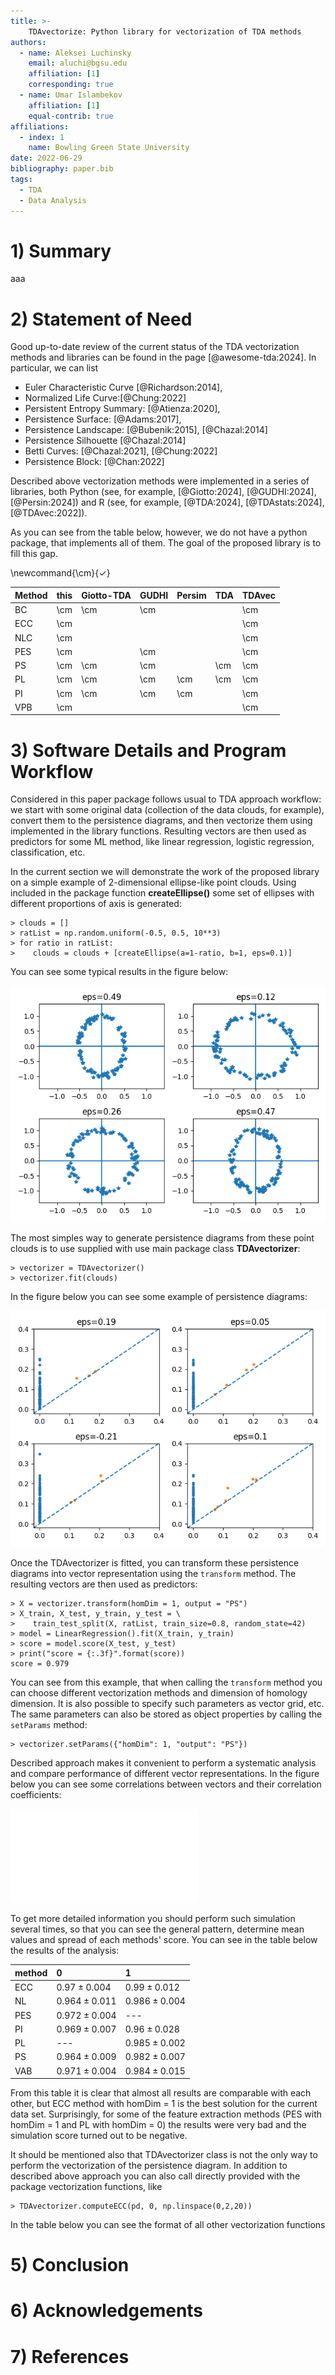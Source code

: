```yaml
---
title: >-
    TDAvectorize: Python library for vectorization of TDA methods
authors:
  - name: Aleksei Luchinsky
    email: aluchi@bgsu.edu
    affiliation: [1]
    corresponding: true
  - name: Umar Islambekov
    affiliation: [1]
    equal-contrib: true
affiliations:
  - index: 1
    name: Bowling Green State University
date: 2022-06-29
bibliography: paper.bib
tags:
  - TDA
  - Data Analysis
---
```


# 1) Summary

aaa

# 2) Statement of Need

Good up-to-date review of the current status of the TDA vectorization methods and libraries can be found in the page [@awesome-tda:2024]. In particular, we can list

* Euler Characteristic Curve [@Richardson:2014],
* Normalized Life Curve:[@Chung:2022]
* Persistent Entropy Summary: [@Atienza:2020],
* Persistence Surface: [@Adams:2017],
* Persistence Landscape: [@Bubenik:2015], [@Chazal:2014]
* Persistence Silhouette [@Chazal:2014]
* Betti Curves: [@Chazal:2021], [@Chung:2022]
* Persistence Block: [@Chan:2022]

Described above vectorization methods were implemented in a series of libraries, both Python (see, for example, [@Giotto:2024], [@GUDHI:2024], [@Persin:2024]) and R (see, for example, [@TDA:2024], [@TDAstats:2024], [@TDAvec:2022]).

As you can see from the table below, however, we do not have a python package, that implements all of them. The goal of the proposed library is to fill this gap.

\newcommand{\cm}{$\checkmark$}

Method | this | Giotto-TDA | GUDHI | Persim | TDA | TDAvec
------- | ---- | --------- | ----- | ------ |  -- | ------
BC      | \cm     |  \cm        |  \cm    |        |     |  \cm
ECC     | \cm    |           |       |        |     |  \cm
NLC     | \cm    |            |       |        |     |  \cm
PES     | \cm    |            | \cm     |        |     |  \cm
PS      | \cm    |  \cm         | \cm     |        |  \cm  |  \cm
PL     | \cm    |  \cm         | \cm     |   \cm    |  \cm  |  \cm
PI     | \cm    |  \cm         | \cm     |   \cm    |     |  \cm
VPB    | \cm    |            |       |        |     |  \cm







# 3) Software Details and Program Workflow

Considered in this paper package follows usual to TDA approach workflow: we start with some original data (collection of the data clouds, for example), convert them to the persistence diagrams, and then vectorize them using implemented in the library functions. Resulting vectors are then used as predictors for some ML method, like linear regression, logistic regression, classification, etc.

In the current section we will demonstrate the work of the proposed library on a simple example of 2-dimensional ellipse-like point clouds. Using included in the package function **createEllipse()** some set of ellipses with different proportions of axis is generated:

    > clouds = []
    > ratList = np.random.uniform(-0.5, 0.5, 10**3)
    > for ratio in ratList:
    >    clouds = clouds + [createEllipse(a=1-ratio, b=1, eps=0.1)]

You can see some typical results in the figure below:

![Sample Point Clouds](./figs/clouds.png)

The most simples way to generate persistence diagrams from these point clouds is to use supplied with use main package class **TDAvectorizer**:

    > vectorizer = TDAvectorizer()
    > vectorizer.fit(clouds)

In the figure below you can see some example of persistence diagrams:

![Sample Persistence Diagrams](./figs/diags.png)

Once the TDAvectorizer is fitted, you can transform these persistence diagrams into vector representation using the `transform` method. The resulting vectors are then used as predictors:

    > X = vectorizer.transform(homDim = 1, output = "PS")
    > X_train, X_test, y_train, y_test = \
    >    train_test_split(X, ratList, train_size=0.8, random_state=42)
    > model = LinearRegression().fit(X_train, y_train)
    > score = model.score(X_test, y_test)
    > print("score = {:.3f}".format(score))
    score = 0.979
You can see from this example, that when calling the `transform` method you can choose different vectorization methods and dimension of homology dimension. It is also possible to specify such parameters as vector grid, etc. The same parameters can also be stored as object properties by calling the `setParams` method:

    > vectorizer.setParams({"homDim": 1, "output": "PS"})  

Described approach makes it convenient to perform a systematic analysis and compare performance of different vector representations. In the figure below you can see some correlations between vectors and their correlation coefficients:

![Correlations Plots](./cor_plt.pdf)

To get more detailed information you should perform such simulation several times, so that you can see the general pattern, determine mean values and spread of each methods' score. You can see in the table below the results of the analysis:

| method   | 0                 | 1                 |
|:---------|:------------------|:------------------|
| ECC      | $0.97 \pm 0.004$  | $0.99 \pm 0.012$  |
| NL       | $0.964 \pm 0.011$ | $0.986 \pm 0.004$ |
| PES      | $0.972 \pm 0.004$ | ---               |
| PI       | $0.969 \pm 0.007$ | $0.96 \pm 0.028$  |
| PL       | ---              | $0.985 \pm 0.002$ |
| PS       | $0.964 \pm 0.009$ | $0.982 \pm 0.007$ |
| VAB      | $0.971 \pm 0.004$ | $0.984 \pm 0.015$ |

From this table it is clear that almost all results are comparable with each other, but ECC method with homDim = 1 is the best solution for the current data set. Surprisingly, for some of the feature extraction methods (PES with homDim = 1 and PL with homDim = 0) the results were very bad and the simulation score turned out to be negative.

It should be mentioned also that TDAvectorizer class is not the only way to perform the vectorization of the persistence diagram. In addition to described above approach you can also call directly provided with the package vectorization functions, like

    > TDAvectorizer.computeECC(pd, 0, np.linspace(0,2,20))

In the table below you can see the format of all other vectorization functions



# 5) Conclusion

# 6) Acknowledgements



# 7) References


    